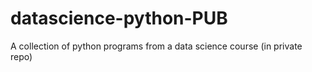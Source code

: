 # datascience-python-PUB
A collection of python programs from a data science course (in private repo)
